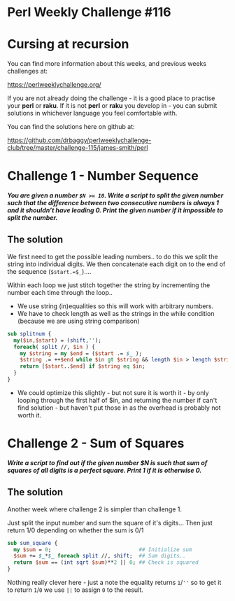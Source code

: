 # Perl Weekly Challenge #116

# Cursing at recursion

You can find more information about this weeks, and previous weeks challenges at:

  https://perlweeklychallenge.org/

If you are not already doing the challenge - it is a good place to practise your
**perl** or **raku**. If it is not **perl** or **raku** you develop in - you can
submit solutions in whichever language you feel comfortable with.

You can find the solutions here on github at:

https://github.com/drbaggy/perlweeklychallenge-club/tree/master/challenge-115/james-smith/perl

# Challenge 1 - Number Sequence

***You are given a number `$N >= 10`. Write a script to split the given number such that the difference between two consecutive numbers is always 1 and it shouldn’t have leading 0. Print the given number if it impossible to split the number.***

## The solution

We first need to get the possible leading numbers.. to do this we split the
string into individual digits. We then concatenate each digit on to the end
of the sequence (`$start.=$_`)....

Within each loop we just stitch together the string by incrementing the
number each time through the loop..

 * We use string (in)equalities so this will work with arbitrary numbers.
 * We have to check length as well as the strings in the while condition (because we are using string comparison)

```perl
sub splitnum {
  my($in,$start) = (shift,'');
  foreach( split //, $in ) {
    my $string = my $end = ($start .= $_ );
    $string .= ++$end while $in gt $string && length $in > length $string;
    return [$start..$end] if $string eq $in;
  }
}
```

 * We could optimize this slightly - but not sure it is worth it - by only looping through the first half of $in, and returning the number if can't find solution - but haven't put those in as the overhead is probably not worth it.

# Challenge 2 - Sum of Squares

***Write a script to find out if the given number $N is such that sum of squares of all digits is a perfect square. Print 1 if it is otherwise 0.***

## The solution

Another week where challenge 2 is simpler than challenge 1.

Just split the input number and sum the square of it's digits... Then just return 1/0 depending on whether the sum is 0/1

```perl
sub sum_square {
  my $sum = 0;                            ## Initialize sum
  $sum += $_*$_ foreach split //, shift;  ## Sum digits..
  return $sum == (int sqrt $sum)**2 || 0; ## Check is squared
}
```

Nothing really clever here - just a note the equality returns `1`/`''` so to get it to return `1`/`0` we use `||` to assign `0` to the result.
